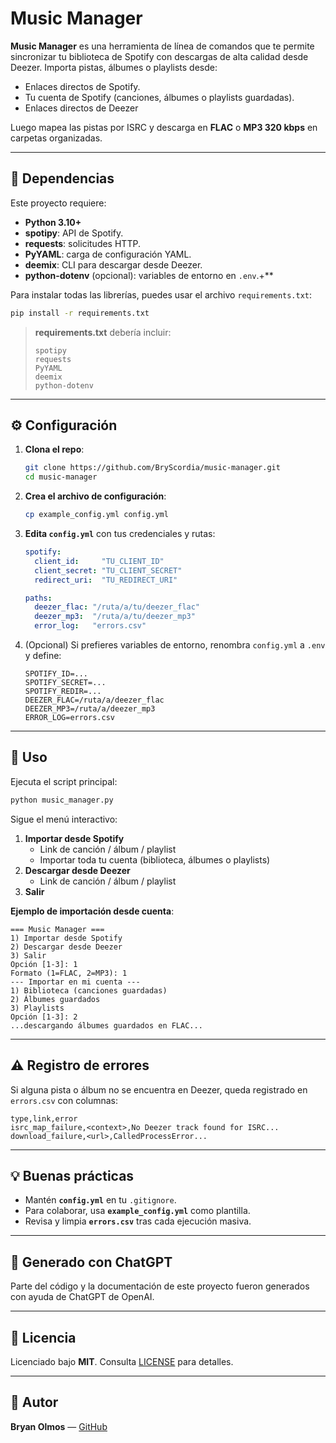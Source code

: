 # Music Manager

**Music Manager** es una herramienta de línea de comandos que te permite sincronizar tu biblioteca de Spotify con descargas de alta calidad desde Deezer. Importa pistas, álbumes o playlists desde: 

- Enlaces directos de Spotify.  
- Tu cuenta de Spotify (canciones, álbumes o playlists guardadas).  
- Enlaces directos de Deezer

Luego mapea las pistas por ISRC y descarga en **FLAC** o **MP3 320 kbps** en carpetas organizadas.

---
## 🔧 Dependencias

Este proyecto requiere:

- **Python 3.10+**  
- **spotipy**: API de Spotify.  
- **requests**: solicitudes HTTP.  
- **PyYAML**: carga de configuración YAML.  
- **deemix**: CLI para descargar desde Deezer.  
- **python-dotenv** (opcional): variables de entorno en `.env`.+**  


Para instalar todas las librerías, puedes usar el archivo `requirements.txt`:

```bash
pip install -r requirements.txt
```

>**requirements.txt** debería incluir:
>```text
>spotipy
>requests
>PyYAML
>deemix
>python-dotenv
>```

---
## ⚙️ Configuración

1. **Clona el repo**:
   ```bash
   git clone https://github.com/BryScordia/music-manager.git
   cd music-manager
   ```
2. **Crea el archivo de configuración**:
   ```bash
   cp example_config.yml config.yml
   ```
3. **Edita `config.yml`** con tus credenciales y rutas:
   ```yaml
   spotify:
     client_id:     "TU_CLIENT_ID"
     client_secret: "TU_CLIENT_SECRET"
     redirect_uri:  "TU_REDIRECT_URI"

   paths:
     deezer_flac: "/ruta/a/tu/deezer_flac"
     deezer_mp3:  "/ruta/a/tu/deezer_mp3"
     error_log:   "errors.csv"
   ```
4. (Opcional) Si prefieres variables de entorno, renombra `config.yml` a `.env` y define:
   ```dotenv
   SPOTIFY_ID=...
   SPOTIFY_SECRET=...
   SPOTIFY_REDIR=...
   DEEZER_FLAC=/ruta/a/deezer_flac
   DEEZER_MP3=/ruta/a/deezer_mp3
   ERROR_LOG=errors.csv
   ```

---
## 🚀 Uso

Ejecuta el script principal:

```bash
python music_manager.py
```

Sigue el menú interactivo:

1. **Importar desde Spotify**  
   - Link de canción / álbum / playlist  
   - Importar toda tu cuenta (biblioteca, álbumes o playlists)  
2. **Descargar desde Deezer**  
   - Link de canción / álbum / playlist
3. **Salir**

**Ejemplo de importación desde cuenta**:
```text
=== Music Manager ===
1) Importar desde Spotify
2) Descargar desde Deezer
3) Salir
Opción [1-3]: 1
Formato (1=FLAC, 2=MP3): 1
--- Importar en mi cuenta ---
1) Biblioteca (canciones guardadas)
2) Álbumes guardados
3) Playlists
Opción [1-3]: 2
...descargando álbumes guardados en FLAC...
```

---
## ⚠️ Registro de errores

Si alguna pista o álbum no se encuentra en Deezer, queda registrado en `errors.csv` con columnas:

```
type,link,error
isrc_map_failure,<context>,No Deezer track found for ISRC...
download_failure,<url>,CalledProcessError...
```

---
## 💡 Buenas prácticas

- Mantén **`config.yml`** en tu `.gitignore`.  
- Para colaborar, usa **`example_config.yml`** como plantilla.  
- Revisa y limpia **`errors.csv`** tras cada ejecución masiva.
---
## 🤖 Generado con ChatGPT

Parte del código y la documentación de este proyecto fueron generados con ayuda de ChatGPT de OpenAI.

---
## 📄 Licencia

Licenciado bajo **MIT**. Consulta [LICENSE](LICENSE) para detalles.

---
## 👤 Autor

**Bryan Olmos** — [GitHub](https://github.com/BryScordia)
